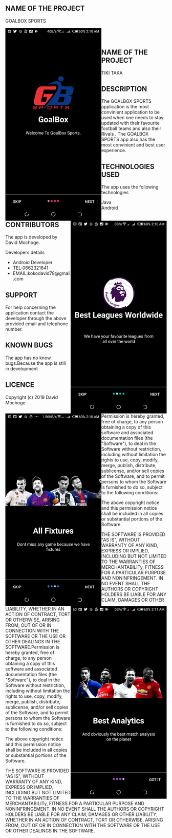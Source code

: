 ## NAME OF THE PROJECT
GOALBOX SPORTS


<a href="url"><img src=app/src/main/res/drawable/firstpage.png align="left" height="600" width="300" ></a>
<a href="url"><img src=app/src/main/res/drawable/secondpage.png align="right" height="600" width="300" ></a>
<br></br>
<a href="url"><img src=app/src/main/res/drawable/four.png align="left" height="600" width="300" ></a>
<a href="url"><img src=app/src/main/res/drawable/last.png align="right" height="600" width="300" ></a>

## NAME OF THE PROJECT
TIKI TAKA

## DESCRIPTION
The GOALBOX SPORTS application is the most convinient application to be used when one needs to stay updated with their favourite football teams and also their Rivals .
The GOALBOX SPORTS app also has the most convinient and best user experience.

## TECHNOLOGIES USED
The app uses the following technologies
 <ol>
    <li>Java</li>
    <li>Android</li>

  </ol>

  ## CONTRIBUTORS
  The app is developed by David Mochoge.
  <p>Developers details</p>
  <ul>
      <li>Android Developer</li>
      <li>TEL:0662321841</li>
      <li>EMAIL:kokodavid78@gmail.com</li>
  </ul>

## SUPPORT
For help concerning the application contact the developer through the above provided email and telephone number.


## KNOWN BUGS
The app has no know bugs.Because the app is still in development

## LICENCE
Copyright (c) 2019 David Mochoge

Permission is hereby granted, free of charge, to any person obtaining a copy
of this software and associated documentation files (the "Software"), to deal
in the Software without restriction, including without limitation the rights
to use, copy, modify, merge, publish, distribute, sublicense, and/or sell
copies of the Software, and to permit persons to whom the Software is
furnished to do so, subject to the following conditions:

The above copyright notice and this permission notice shall be included in all
copies or substantial portions of the Software.

THE SOFTWARE IS PROVIDED "AS IS", WITHOUT WARRANTY OF ANY KIND, EXPRESS OR
IMPLIED, INCLUDING BUT NOT LIMITED TO THE WARRANTIES OF MERCHANTABILITy,
FITNESS FOR A PARTICULAR PURPOSE AND NONINFRINGEMENT. IN NO EVENT SHALL THE
AUTHORS OR COPYRIGHT HOLDERS BE LIABLE FOR ANY CLAIM, DAMAGES OR OTHER
LIABILITY, WHETHER IN AN ACTION OF CONTRACT, TORT OR OTHERWISE, ARISING FROM,
OUT OF OR IN CONNECTION WITH THE SOFTWARE OR THE USE OR OTHER DEALINGS IN THE
SOFTWARE.Permission is hereby granted, free of charge, to any person obtaining a copy of this software and associated documentation files (the "Software"), to deal in the Software without restriction, including without limitation the rights to use, copy, modify, merge, publish, distribute, sublicense, and/or sell copies of the Software, and to permit persons to whom the Software is furnished to do so, subject to the following conditions:

The above copyright notice and this permission notice shall be included in all copies or substantial portions of the Software.

THE SOFTWARE IS PROVIDED "AS IS", WITHOUT WARRANTY OF ANY KIND, EXPRESS OR IMPLIED, INCLUDING BUT NOT LIMITED TO THE WARRANTIES OF MERCHANTABILITy, FITNESS FOR A PARTICULAR PURPOSE AND NONINFRINGEMENT. IN NO EVENT SHALL THE AUTHORS OR COPYRIGHT HOLDERS BE LIABLE FOR ANY CLAIM, DAMAGES OR OTHER LIABILITY, WHETHER IN AN ACTION OF CONTRACT, TORT OR OTHERWISE, ARISING FROM, OUT OF OR IN CONNECTION WITH THE SOFTWARE OR THE USE OR OTHER DEALINGS IN THE SOFTWARE.
